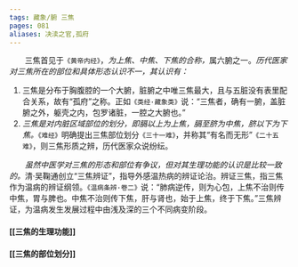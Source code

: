 ```yaml
---
tags: 藏象/腑 三焦
pages: 081
aliases: 决渎之官,孤府
---
```

&emsp;&emsp;三焦首见于`《黄帝内经》`，<dfn>为上焦、中焦、下焦的合称，</dfn>属六腑之一。<dfn>历代医家对三焦所在的部位和具体形态认识不一，其认识有：</dfn>
1. 三焦是分布于胸腹腔的一个大腑，脏腑之中唯三焦最大，且与五脏没有表里配合关系，故有“孤府”之称。正如`《类经·藏象类》`说：“三焦者，确有一腑，盖脏腑之外，躯壳之内，包罗诸脏，一腔之大腑也。”
2. <dfn>三焦是对内脏区域部位的划分，即膈以上为上焦，膈至脐为中焦，脐以下为下焦。</dfn>`《难经》`明确提出三焦部位划分`《三十一难》`，并称其“有名而无形”`《二十五难》`，则三焦形质之辨，历代医家众说纷纭。

&emsp;&emsp;<dfn>虽然中医学对三焦的形态和部位有争议，但对其生理功能的认识是比较一致的。</dfn>清·吴鞠通创立“三焦辨证”，指导外感温热病的辨证论治。辨证三焦，指三焦作为温病的辨证纲领。`《温病条辨·卷二》`说：“肺病逆传，则为心包，上焦不治则传中焦，胃与脾也。中焦不治则传下焦，肝与肾也，始于上焦，终于下焦。”三焦辨证，为温病发生发展过程中由浅及深的三个不同病变阶段。

#### [[三焦的生理功能]]
#### [[三焦的部位划分]]